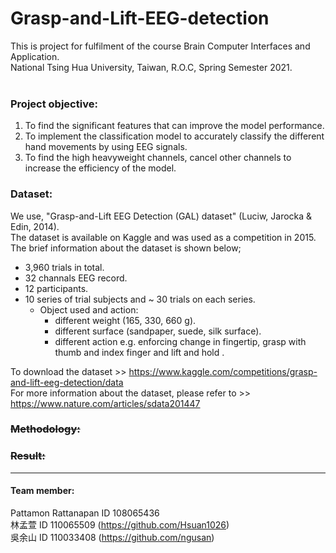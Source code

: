 # Grasp-and-Lift-EEG-detection
This is project for fulfilment of the course Brain Computer Interfaces and Application. <br />
National Tsing Hua University, Taiwan, R.O.C, Spring Semester 2021. <br /> <br />

### Project objective:
1. To find the significant features that can improve the model performance.
2. To implement the classification model to accurately classify the different hand movements by using EEG signals.
3. To find the high heavyweight channels, cancel other channels to increase the efficiency of the model.
 

### Dataset:
We use, "Grasp-and-Lift EEG Detection (GAL) dataset" (Luciw, Jarocka & Edin, 2014). <br />
The dataset is available on Kaggle and was used as a competition in 2015. <br />
The brief information about the dataset is shown below; <br />
  - 3,960 trials in total.
  - 32 channals EEG record.
  - 12 participants.
  - 10 series of trial subjects and ~ 30 trials on each series.
      - Object used and action:
          - different weight (165, 330, 660 g).
          - different surface (sandpaper, suede, silk surface).
          - different action e.g. enforcing change in fingertip, grasp with thumb and index finger and  lift and hold .

To download the dataset >> https://www.kaggle.com/competitions/grasp-and-lift-eeg-detection/data <br />
For more information about the dataset, please refer to >> https://www.nature.com/articles/sdata201447 <br />

### <s> Methodology:</s> 

###  <s>Result:</s>





----------------------------------------------------------------------------
#### Team member:
Pattamon Rattanapan  ID 108065436 <br />
林孟萱                ID 110065509  (https://github.com/Hsuan1026)<br />
吳余山                ID 110033408  (https://github.com/ngusan)<br />



